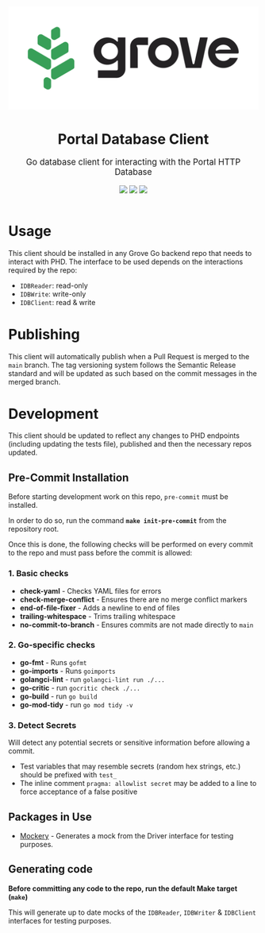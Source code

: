 <div align="center">
    <img src=".github/grove_logo.png" alt="Grove logo" width="600"/>
    <h1>Portal Database Client</h1>
    <big>Go database client for interacting with the Portal HTTP Database</big>
    <div>
    <br/>
        <a href="https://github.com/pokt-foundation/db-client/pulse"><img src="https://img.shields.io/github/last-commit/pokt-foundation/db-client.svg"/></a>
        <a href="https://github.com/pokt-foundation/db-client/pulls"><img src="https://img.shields.io/github/issues-pr/pokt-foundation/db-client.svg"/></a>
        <a href="https://github.com/pokt-foundation/db-client/issues"><img src="https://img.shields.io/github/issues-closed/pokt-foundation/db-client.svg"/></a>
    </div>
</div>
<br/>

# Usage

This client should be installed in any Grove Go backend repo that needs to interact with PHD. The interface to be used depends on the interactions required by the repo:

- `IDBReader`: read-only
- `IDBWrite`: write-only
- `IDBClient`: read & write

# Publishing

This client will automatically publish when a Pull Request is merged to the `main` branch. The tag versioning system follows the Semantic Release standard and will be updated as such based on the commit messages in the merged branch.

# Development

This client should be updated to reflect any changes to PHD endpoints (including updating the tests file), published and then the necessary repos updated.

## Pre-Commit Installation

Before starting development work on this repo, `pre-commit` must be installed.

In order to do so, run the command **`make init-pre-commit`** from the repository root.

Once this is done, the following checks will be performed on every commit to the repo and must pass before the commit is allowed:

### 1. Basic checks

- **check-yaml** - Checks YAML files for errors
- **check-merge-conflict** - Ensures there are no merge conflict markers
- **end-of-file-fixer** - Adds a newline to end of files
- **trailing-whitespace** - Trims trailing whitespace
- **no-commit-to-branch** - Ensures commits are not made directly to `main`

### 2. Go-specific checks

- **go-fmt** - Runs `gofmt`
- **go-imports** - Runs `goimports`
- **golangci-lint** - run `golangci-lint run ./...`
- **go-critic** - run `gocritic check ./...`
- **go-build** - run `go build`
- **go-mod-tidy** - run `go mod tidy -v`

### 3. Detect Secrets

Will detect any potential secrets or sensitive information before allowing a commit.

- Test variables that may resemble secrets (random hex strings, etc.) should be prefixed with `test_`
- The inline comment `pragma: allowlist secret` may be added to a line to force acceptance of a false positive

## Packages in Use

- [Mockery](https://github.com/vektra/mockery) - Generates a mock from the Driver interface for testing purposes.

## Generating code

**Before committing any code to the repo, run the default Make target (`make`)**

This will generate up to date mocks of the `IDBReader`, `IDBWriter` & `IDBClient` interfaces for testing purposes.
